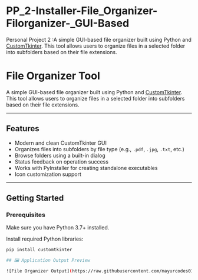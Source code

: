 # PP_2-Installer-File_Organizer-Filorganizer-_GUI-Based
Personal Project 2 :A simple GUI-based file organizer built using Python and [CustomTkinter](https://github.com/TomSchimansky/CustomTkinter). This tool allows users to organize files in a selected folder into subfolders based on their file extensions.
#  File Organizer Tool

A simple GUI-based file organizer built using Python and [CustomTkinter](https://github.com/TomSchimansky/CustomTkinter). This tool allows users to organize files in a selected folder into subfolders based on their file extensions.

---

##  Features

- Modern and clean CustomTkinter GUI
- Organizes files into subfolders by file type (e.g., `.pdf`, `.jpg`, `.txt`, etc.)
- Browse folders using a built-in dialog
- Status feedback on operation success
- Works with PyInstaller for creating standalone executables
- Icon customization support

---

##  Getting Started

### Prerequisites

Make sure you have Python 3.7+ installed.

Install required Python libraries:
```bash
pip install customtkinter

## 🖼️ Application Output Preview

![File Organizer Output](https://raw.githubusercontent.com/mayurcodes01/PP_2-Installer-File_Organizer-Filorganizer-_GUI-Based/main/Output.png)
